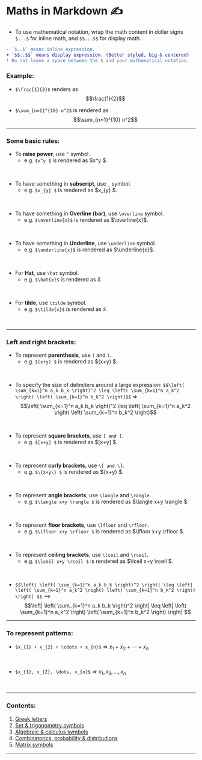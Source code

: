 # Maths in Markdown ✍️

- To use mathematical notation, wrap the math content in dollar signs `$...$` for inline math, and `$$...$$` for display math.

```diff
- `$..$` means inline expression.
+ `$$..$$` means display expression. (Better styled, big & centered)
! Do not leave a space between the $ and your mathematical notation.
```
### Example:

- `$\frac{1}{2}$` renders as $$\frac{1}{2}$$

- `$\sum_{n=1}^{10} n^2$` is rendered as $$\sum_{n=1}^{10} n^2$$


---

### Some basic rules:

- To **raise power**, use `^` symbol.
    * e.g. `$x^y $` is rendered as $x^y $.
<br/>

- To have something in **subscript**, use `_` symbol.
    * e.g. `$x_{y} $` is rendered as $x_{y} $.
<br/>

- To have something in **Overline (bar)**, use `\overline` symbol.
    * e.g. `$\overline{x}$` is rendered as $\overline{x}$.
<br/>

- To have something in **Underline**, use `\underline` symbol.
    * e.g. `$\underline{x}$` is rendered as $\underline{x}$.
<br/>

- For **Hat**, use `\hat` symbol.
    * e.g. `$\hat{x}$` is rendered as $\hat{x}$.
<br/>

- For **tilde**, use `\tilde` symbol.
    * e.g. `$\tilde{x}$` is rendered as $\tilde{x}$.
<br/>

---

### Left and right brackets:

- To represent **parenthesis**, use `(` and `)`.
    * e.g. `$(x+y) $` is rendered as $(x+y) $.
<br/>

- To specify the size of delimiters around a large expression: `$$\left( \sum_{k=1}^n a_k b_k \right)^2 \leq \left( \sum_{k=1}^n a_k^2 \right) \left( \sum_{k=1}^n b_k^2 \right)$$` => $$\left( \sum_{k=1}^n a_k b_k \right)^2 \leq \left( \sum_{k=1}^n a_k^2 \right) \left( \sum_{k=1}^n b_k^2 \right)$$

<br/>

- To represent **square brackets**, use `[ and ]`.
    * e.g. `$[x+y] $` is rendered as $[x+y] $.
<br/>

- To represent **curly brackets**, use `\{ and \}`.
    * e.g. `$\{x+y\} $` is rendered as $\{x+y\} $.
<br/>

- To represent **angle brackets**, use `\langle` and `\rangle`.
    * e.g. `$\langle x+y \rangle $` is rendered as $\langle x+y \rangle $.
<br/>

- To represent **floor brackets**, use `\lfloor` and `\rfloor`.
    * e.g. `$\lfloor x+y \rfloor $` is rendered as $\lfloor x+y \rfloor $.
<br/>

- To represent **ceiling brackets**, use `\lceil` and `\rceil`.
    * e.g. `$\lceil x+y \rceil $` is rendered as $\lceil x+y \rceil $.
<br/>

- `$$\left| \left( \sum_{k=1}^n a_k b_k \right)^2 \right| \leq \left| \left( \sum_{k=1}^n a_k^2 \right) \left( \sum_{k=1}^n b_k^2 \right) \right| $$` ==>  $$\left| \left( \sum_{k=1}^n a_k b_k \right)^2 \right| \leq \left| \left( \sum_{k=1}^n a_k^2 \right) \left( \sum_{k=1}^n b_k^2 \right) \right| $$

---

### To represent patterns:

- `$x_{1} + x_{2} + \cdots + x_{n}$` => $x_{1} + x_{2} + \cdots + x_{n}$
<br/>

- `$x_{1}, x_{2}, \dots, x_{n}$` => $x_{1}, x_{2}, \dots, x_{n}$
<br/>

---

### Contents:

1. [Greek letters](./Greek_Letters.md)
2. [Set & trigonometry symbols](./Set_and_trigonometry_Symbols.md)
3. [Algebraic & calculus symbols](./Algebraic_and_calculus_Symbols.md)
4. [Combinatorics, probability & distributions](./combinatorics_and_probability.md)
5. [Matrix symbols](./Matrix_Symbols.md)

---
